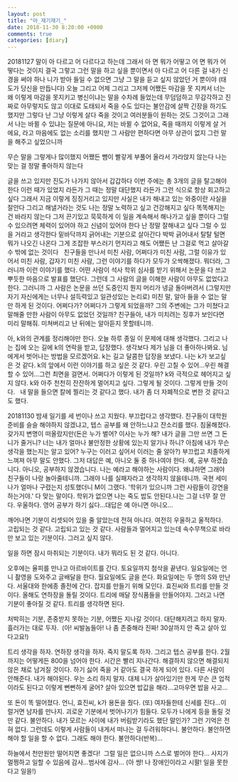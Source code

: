 ```yaml
---
layout: post
title: "아_재기재기_"
date: 2018-11-30 8:20:00 +0900
comments: true 
categories: [diary] 
---
```


20181127
말이 아 다르고 어 다르다고 하는데 그래서 아 면 뭐가 어떻고 어 면 뭐가 어떻다는 것이지 결국 그렇고 그런 말을 하고 싶을 뿐이면서 아 다르고 어 다른 걸 내가 신경을 써야 하나 니가 받아 들일 수 없으면 그냥 그 말을 듣고 싶지 않았던 거 뿐이야 (태도가 당신을 만듭니다) 오늘 그리고 어제 그리고 그저께 어쨌든 마감을 못 지켜서 너는 왜 이렇게 마감을 못지키고 병신이냐는 말을 수차례 들었는데 무덤덤하고 무감각하고 진짜로 아무렇지도 않고 이대로 도태되서 죽을 수도 있다는 불안감에 살짝 긴장을 하기도 했지만 그렇다 난 그냥 이렇게 살다 죽을 것이고 여러분들이 원하는 것도 그것이고 그래서 나는 바뀔 수 있냐는 질문에 아니요, 저는 바뀔 수 없어요, 죽을 때까지 이렇게 살 거에요, 라고 마음에도 없는 소리를 했지만 그 사람만 편하다면 아무 상관이 없지 그런 말을 해주고 싶었으니까

무슨 말을 그렇게나 많이했지
어쨌든 뺨이 빨갛게 부풀어 올라서 가라앉지 않는다 나는 맞는 걸 정말 좋아하지 않는다

글을 쓰고 있지만 진도가 나가지 않아서 갑갑하다 이번 주에는 총 3개의 글을 탈고해야 한다 이런 때가 있었지 라든가 그 때는 정말 대단했지 라든가 그런 식으로 항상 회고하고 싶다 그래서 지금 이렇게 징징거리고 있지만 사실은 내가 해내고 있는 와중이란 사실을 잘안다 그리고 해낼거라는 것도 나는 정말 노력하고 싶고 건강해지고 싶다 똑똑해지는 건 바라지 않는다 그저 끈기있고 묵묵하게 이 일을 계속해서 해나가고 싶을 뿐이다 그럴수 있으려면 체력이 있어야 하고 신념이 있어야 한다 난 정말 잘해내고 싶다 그럴 수 있을 거라고 생각한다 밑바닥까지 긁어내는 기분으로 살아간다 박박 긁어내서 탈탈 털면 뭐가 나오긴 나온다 그게 조잡한 부스러기 먼지라고 해도 어쨌든 난 그걸로 먹고 살아갈 수 밖에 없는 것이다
   
친구들을 만나서 미친 사람, 어쩌다가 미친 사람, 그럴 이유가 있어서 미친 사람, 갑자기 미친 사람, 그런 이야기를 하다가 모두가 오싹해졌다. 뭐더라, 그러니까 이런 이야기를 했다. 어떤 사람이 석사 학위 심사를 받기 위해서 논문을 다 쓰고 뿌듯한 마음으로 발표를 했단다. 그런데 그 사람의 글을 이해한 사람이 아무도 없었다고 한다. 그러니까 그 사람은 논문을 쓰던 도중인지 뭔지 머리가 넹글 돌아버려서 (그렇지만 자기 자신에게는 너무나 설득력있고 일관성있는 논리로) 미친 말, 알아 들을 수 없는 말만 하게 된 것이다. 어쩌다가? 어쩌다가 그렇게 되었을까? 그의 주변에는 그가 미쳤다고 말해줄 만한 사람이 아무도 없었던 것일까? 친구들아, 내가 미치려는 징후가 보인다면 미리 말해줘. 미쳐버리고 난 뒤에는 알아듣지 못할테니까. 

아, k와의 관계를 정리해야만 한다. 오늘 하루 종일 이 문제에 대해 생각했다. 그리고 나는 집에 오는 길에 k의 연락을 받고, 답장했다. 생각보다 제가 님을 더 좋아하나봐요. 님에게서 벗어나는 방법을 모르겠어요. k는 길고 달콤한 답장을 보냈다. 나는 k가 보고싶은 것 같다. k의 앞에서 이런 이야기를 하고 싶은 것 같다. 우린 고칠 수 있어...우린 해결할 수 있어...그런 최면을 걸면서. 어쩌다가 이렇게 된 것일까? k와 극적으로 헤어지고 싶지 않다. k와 아주 천천히 잔잔하게 멀어지고 싶다. 그렇게 될 것이다. 그렇게 만들 것이다.
   
내 말을 들으면 칼에 찔리는 것 같다고 했다. 내가 좀 더 자폐적으로 변한 것 같다고도 했다.
   

20181130
밤새 일기를 세 번이나 쓰고 지웠다. 부끄럽다고 생각했다. 친구들이 대학원 준비를 슬슬 해야하지 않겠냐고, 텝스 공부를 왜 안하느냐고 잔소리를 했다. 침울해졌다. 갖가지 변명이 떠올랐지만(돈은 누가 벌어? 이사는 누가 해? 내가 글을 그만 쓰면 그 돈 니가 줄거니? 너는 내가 얼마나 불안정한 상황에 있는지 알기나 하니? 아침에 내가 무슨 생각을 했는지는 알고 있어? 누구는 이러고 싶어서 이러는 줄 알아?) 부끄럽고 치졸하게 느껴져 아무 말도 안했다. 그저 대답은 예, 아니오 둘 중 하나여야 한다. 예, 공부 하겠습니다. 아니오, 공부하지 않겠습니다. 나는 예라고 해야하는 사람이다. 왜냐하면 그래야 친구들이 나랑 놀아줄테니까. 그래야 나를 실패자라고 생각하지 않을테니까. 국현 세미나가 얼마나 구렸는지 성토했더니 M이 그랬다. '학위가 있으니까 그런 사람들이 강연을 하는거야.' 다 맞는 말이다. 학위가 없으면 나는 죽도 밥도 안된다.나는 그걸 너무 잘 안다. 우울하다. 영어 공부가 하기 싫다...대답은 예 아니면 아니오...

깨어나면 기분이 리셋되어 있을 줄 알았는데 전혀 아니다. 여전히 우울하고 울적하다. 
고립되는 것 같다. 고립되고 있는 것 같다. 사람들과 멀어지고 있는데 속수무책으로 바라만 보고 있는 기분이다. 그러고 싶지 않다.

일을 하면 잠시 마취되는 기분이다.
내가 뭐라도 된 것 같다.
아니다.

오후에는 율피를 만나고 아르바이트를 간다. 토요일까지 첨삭을 끝낸다. 일요일에는 언니 촬영을 도와주고 글배달을 한다. 월요일에도 글을 쓴다. 화요일에는 두 명의 S와 만난다. 서울대와 한에종 졸전에 간다. 잡지를 만들기 위해 모인다. 효진씨와 트리를 만들 것이다. 올해도 연하장을 돌릴 것이다. 트리에 매달 장식품들을 만들어야지. 그러고 나면 기분이 좋아질 것 같다. 트리를 생각하면 된다. 

처박히는 기분, 존중받지 못하는 기분, 어쨌든 지나갈 것이다. 대단해지려고 하지 말자. 흘러가는 대로 두자. 
(아! 씨발놈들아! 나 좀 존중해라 진짜! 30살까지 안 죽고 살아 있다고요!)

트리 생각을 하자. 연하장 생각을 하자. 죽지 말도록 하자. 그리고 텝스 공부를 한다. 2월까지는 어떻게든 800을 넘어야 한다.
시간은 빨리 지나간다. 해결하지 않으면 해결되지 않은 채로 남겨질 것이다. 하기 싫어 죽을 거 같아도 결국 하게 되어 있다. 다른 사람이 안해준다. 내가 해야된다.
우는 소리 하지 말자. 대체 니가 살아있기만 한게 무슨 큰 업적이라도 된다고 이렇게 뻔뻔하게 굴어? 살아 있으면 밥값을 해라...고마우면 밥을 사고...

또 돈이 똑 떨어졌다. 언니, 효진씨, k가 용돈을 줬다. (또) 여자들한테 신세를 진다...이럴거면 남자를 만나지.
괴로운 기분에서 벗어나기가 힘들다. 모두가 나에게 등을 돌릴 것만 같다. 불안하다. 내가 모르는 사이에 내가 버림받기라도 했단 말인가? 그런 기억은 전혀 없다. 그런데도 이렇게 사람들이 내게서 떠나는 걸 두려워하다니. 불안하다. 불안하면 해야 할 일을 할 수 없다. 그래도 해야 한다. 불안하다(반복)...

하늘에서 천만원만 떨어지면 좋겠다! 
그럴 일은 없으니까 스스로 벌어야 한다...
사지가 멀쩡하고 일할 수 있음에 감사...범사에 감사...
(아 썅! 나 장애인이라고 시팔! 일을 못한다고 일을!)

